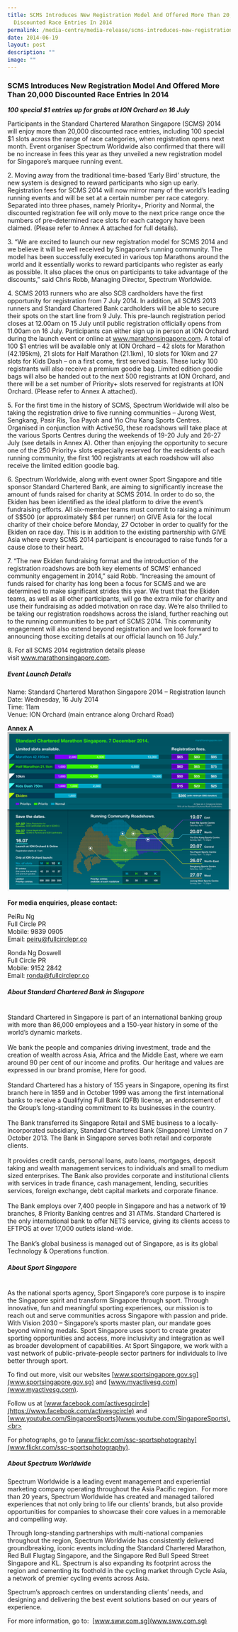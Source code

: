 ```yaml
---
title: SCMS Introduces New Registration Model And Offered More Than 20,000
  Discounted Race Entries In 2014
permalink: /media-centre/media-release/scms-introduces-new-registration-model-and-offered-more-than-20000/
date: 2014-06-19
layout: post
description: ""
image: ""
---
```


### **SCMS Introduces New Registration Model And Offered More Than 20,000 Discounted Race Entries In 2014**
**_100 special $1 entries up for grabs at ION Orchard on 16 July_**  
  
Participants in the Standard Chartered Marathon Singapore (SCMS) 2014 will enjoy more than 20,000 discounted race entries, including 100 special $1 slots across the range of race categories, when registration opens next month. Event organiser Spectrum Worldwide also confirmed that there will be no increase in fees this year as they unveiled a new registration model for Singapore’s marquee running event.   
  
2\. Moving away from the traditional time-based ‘Early Bird’ structure, the new system is designed to reward participants who sign up early. Registration fees for SCMS 2014 will now mirror many of the world’s leading running events and will be set at a certain number per race category. Separated into three phases, namely Priority+, Priority and Normal, the discounted registration fee will only move to the next price range once the numbers of pre-determined race slots for each category have been claimed. (Please refer to Annex A attached for full details).   
  
3\. “We are excited to launch our new registration model for SCMS 2014 and we believe it will be well received by Singapore’s running community. The model has been successfully executed in various top Marathons around the world and it essentially works to reward participants who register as early as possible. It also places the onus on participants to take advantage of the discounts,” said Chris Robb, Managing Director, Spectrum Worldwide.   
  
4\. SCMS 2013 runners who are also SCB cardholders have the first opportunity for registration from 7 July 2014. In addition, all SCMS 2013 runners and Standard Chartered Bank cardholders will be able to secure their spots on the start line from 9 July. This pre-launch registration period closes at 12.00am on 15 July until public registration officially opens from 11.00am on 16 July. Participants can either sign up in person at ION Orchard during the launch event or online at www.marathonsingapore.com. A total of 100 $1 entries will be available only at ION Orchard – 42 slots for Marathon (42.195km), 21 slots for Half Marathon (21.1km), 10 slots for 10km and 27 slots for Kids Dash – on a first come, first served basis. These lucky 100 registrants will also receive a premium goodie bag. Limited edition goodie bags will also be handed out to the next 500 registrants at ION Orchard, and there will be a set number of Priority+ slots reserved for registrants at ION Orchard. (Please refer to Annex A attached).  
  
5\. For the first time in the history of SCMS, Spectrum Worldwide will also be taking the registration drive to five running communities – Jurong West, Sengkang, Pasir Ris, Toa Payoh and Yio Chu Kang Sports Centres. Organised in conjunction with ActiveSG, these roadshows will take place at the various Sports Centres during the weekends of 19-20 July and 26-27 July (see details in Annex A). Other than enjoying the opportunity to secure one of the 250 Priority+ slots especially reserved for the residents of each running community, the first 100 registrants at each roadshow will also receive the limited edition goodie bag.  
  
6\. Spectrum Worldwide, along with event owner Sport Singapore and title sponsor Standard Chartered Bank, are aiming to significantly increase the amount of funds raised for charity at SCMS 2014. In order to do so, the Ekiden has been identified as the ideal platform to drive the event’s fundraising efforts. All six-member teams must commit to raising a minimum of S$500 (or approximately $84 per runner) on GIVE Asia for the local charity of their choice before Monday, 27 October in order to qualify for the Ekiden on race day. This is in addition to the existing partnership with GIVE Asia where every SCMS 2014 participant is encouraged to raise funds for a cause close to their heart.  
  
7\. “The new Ekiden fundraising format and the introduction of the registration roadshows are both key elements of SCMS’ enhanced community engagement in 2014,” said Robb. “Increasing the amount of funds raised for charity has long been a focus for SCMS and we are determined to make significant strides this year. We trust that the Ekiden teams, as well as all other participants, will go the extra mile for charity and use their fundraising as added motivation on race day. We’re also thrilled to be taking our registration roadshows across the island, further reaching out to the running communities to be part of SCMS 2014. This community engagement will also extend beyond registration and we look forward to announcing those exciting details at our official launch on 16 July.”  
  
8\. For all SCMS 2014 registration details please visit www.marathonsingapore.com.  
  
  
##### **Event Launch Details**  
  
Name: Standard Chartered Marathon Singapore 2014 – Registration launch  
Date: Wednesday, 16 July 2014  
Time: 11am   
Venue: ION Orchard (main entrance along Orchard Road)  
  
**Annex A**
![SCMS 2014_Registration Infographic_30 June](/images/Media%20Centre/Media%20Release/2014/June/SCMS%202014_Registration%20Infographic_30%20June.jpeg)

**For media enquiries, please contact:**  
  
PeiRu Ng                      
Full Circle PR  
Mobile: 9839 0905  
Email: [peiru@fullcirclepr.co](mailto:peiru@fullcirclepr.co)
  
Ronda Ng Doswell  
Full Circle PR  
Mobile: 9152 2842  
Email: [ronda@fullcirclepr.co](mailto:ronda@fullcirclepr.co)
  
  
##### **About Standard Chartered Bank in Singapore**    
<br>
Standard Chartered in Singapore is part of an international banking group with more than 86,000 employees and a 150-year history in some of the world’s dynamic markets.
<br><br>
We bank the people and companies driving investment, trade and the creation of wealth across Asia, Africa and the Middle East, where we earn around 90 per cent of our income and profits. Our heritage and values are expressed in our brand promise, Here for good.
<br><br>
Standard Chartered has a history of 155 years in Singapore, opening its first branch here in 1859 and in October 1999 was among the first international banks to receive a Qualifying Full Bank (QFB) license, an endorsement of the Group’s long-standing commitment to its businesses in the country.
<br><br>
The Bank transferred its Singapore Retail and SME business to a locally-incorporated subsidiary, Standard Chartered Bank (Singapore) Limited on 7 October 2013. The Bank in Singapore serves both retail and corporate clients.
<br><br>
It provides credit cards, personal loans, auto loans, mortgages, deposit taking and wealth management services to individuals and small to medium sized enterprises. The Bank also provides corporate and institutional clients with services in trade finance, cash management, lending, securities services, foreign exchange, debt capital markets and corporate finance.
<br><br>
The Bank employs over 7,400 people in Singapore and has a network of 19 branches, 8 Priority Banking centres and 31 ATMs. Standard Chartered is the only international bank to offer NETS service, giving its clients access to EFTPOS at over 17,000 outlets island-wide.
<br><br>
The Bank’s global business is managed out of Singapore, as is its global Technology & Operations function.

  
##### **About Sport Singapore**  
<br>
As the national sports agency, Sport Singapore’s core purpose is to inspire the Singapore spirit and transform Singapore through sport. Through innovative, fun and meaningful sporting experiences, our mission is to reach out and serve communities across Singapore with passion and pride. With Vision 2030 – Singapore’s sports master plan, our mandate goes beyond winning medals. Sport Singapore uses sport to create greater sporting opportunities and access, more inclusivity and integration as well as broader development of capabilities. At Sport Singapore, we work with a vast network of public-private-people sector partners for individuals to live better through sport. 

To find out more, visit our websites [www.sportsingapore.gov.sg](www.sportsingapore.gov.sg) and [www.myactivesg.com](www.myactivesg.com).

Follow us at [www.facebook.com/activesgcircle](https://www.facebook.com/activesgcircle) and [www.youtube.com/SingaporeSports](www.youtube.com/SingaporeSports).<br>

For photographs, go to [www.flickr.com/ssc-sportsphotography](www.flickr.com/ssc-sportsphotography).  
 
  
##### **About Spectrum Worldwide**  
  
Spectrum Worldwide is a leading event management and experiential marketing company operating throughout the Asia Pacific region.  For more than 20 years, Spectrum Worldwide has created and managed tailored experiences that not only bring to life our clients’ brands, but also provide opportunities for companies to showcase their core values in a memorable and compelling way.  
  
Through long-standing partnerships with multi-national companies throughout the region, Spectrum Worldwide has consistently delivered groundbreaking, iconic events including the Standard Chartered Marathon, Red Bull Flugtag Singapore, and the Singapore Red Bull Speed Street Singapore and KL. Spectrum is also expanding its footprint across the region and cementing its foothold in the cycling market through Cycle Asia, a network of premier cycling events across Asia.  
  
Spectrum’s approach centres on understanding clients’ needs, and designing and delivering the best event solutions based on our years of experience.  
  
For more information, go to:  [www.sww.com.sg](www.sww.com.sg)